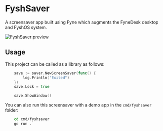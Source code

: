 # FyshSaver

A screensaver app built using Fyne which augments the FyneDesk desktop and FyshOS system.

[![FyshSaver preview](https://img.youtube.com/vi/GjSFY2-y4KU/0.jpg)](https://www.youtube.com/watch?v=GjSFY2-y4KU)

## Usage

This project can be called as a library as follows:

```go
	save := saver.NewScreenSaver(func() {
		log.Println("Exited")
    })
	save.Lock = true

	save.ShowWindow()
```

You can also run this screensaver with a demo app in the
`cmd/fyshsaver` folder:

```bash
    cd cmd/fyshsaver
    go run .
```
